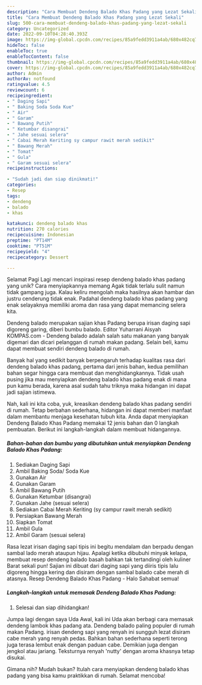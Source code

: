 ```yaml
---
description: "Cara Membuat Dendeng Balado Khas Padang yang Lezat Sekali"
title: "Cara Membuat Dendeng Balado Khas Padang yang Lezat Sekali"
slug: 500-cara-membuat-dendeng-balado-khas-padang-yang-lezat-sekali
category: Uncategorized
date: 2022-09-10T04:28:40.393Z
image: https://img-global.cpcdn.com/recipes/85a9fedd3911a4ab/680x482cq70/dendeng-balado-khas-padang-foto-resep-utama.jpg
hideToc: false
enableToc: true
enableTocContent: false
thumbnail: https://img-global.cpcdn.com/recipes/85a9fedd3911a4ab/680x482cq70/dendeng-balado-khas-padang-foto-resep-utama.jpg
cover: https://img-global.cpcdn.com/recipes/85a9fedd3911a4ab/680x482cq70/dendeng-balado-khas-padang-foto-resep-utama.jpg
author: Admin
authorAv: notfound
ratingvalue: 4.5
reviewcount: 6
recipeingredient:
- " Daging Sapi"
- " Baking Soda Soda Kue"
- " Air"
- " Garam"
- " Bawang Putih"
- " Ketumbar disangrai"
- " Jahe sesuai selera"
- " Cabai Merah Keriting sy campur rawit merah sedikit"
- " Bawang Merah"
- " Tomat"
- " Gula"
- " Garam sesuai selera"
recipeinstructions:

- "Sudah jadi dan siap dinikmati!"
categories:
- Resep
tags:
- dendeng
- balado
- khas

katakunci: dendeng balado khas 
nutrition: 270 calories
recipecuisine: Indonesian
preptime: "PT14M"
cooktime: "PT51M"
recipeyield: "4"
recipecategory: Dessert

---
```



Selamat Pagi Lagi mencari inspirasi resep dendeng balado khas padang yang unik? Cara menyiapkannya memang Agak tidak terlalu sulit namun tidak gampang juga. Kalau keliru mengolah maka hasilnya akan hambar dan justru cenderung tidak enak. Padahal dendeng balado khas padang yang enak selayaknya memiliki aroma dan rasa yang dapat memancing selera kita.


Dendeng balado merupakan sajian khas Padang berupa irisan daging sapi digoreng garing, diberi bumbu balado. Editor Yuharrani Aisyah KOMPAS.com - Dendeng balado adalah salah satu makanan yang banyak digemari dan dicari pelanggan di rumah makan padang. Selain beli, kamu dapat membuat sendiri dendeng balado di rumah.

Banyak hal yang sedikit banyak berpengaruh terhadap kualitas rasa dari dendeng balado khas padang, pertama dari jenis bahan, kedua pemilihan bahan segar hingga cara membuat dan menghidangkannya. Tidak usah pusing jika mau menyiapkan dendeng balado khas padang enak di mana pun kamu berada, karena asal sudah tahu triknya maka hidangan ini dapat jadi sajian istimewa.


Nah, kali ini kita coba, yuk, kreasikan dendeng balado khas padang sendiri di rumah. Tetap berbahan sederhana, hidangan ini dapat memberi manfaat dalam membantu menjaga kesehatan tubuh kita. Anda dapat menyiapkan Dendeng Balado Khas Padang memakai 12 jenis bahan dan 0 langkah pembuatan. Berikut ini langkah-langkah dalam membuat hidangannya.

<!--inarticleads1-->

##### Bahan-bahan dan bumbu yang dibutuhkan untuk menyiapkan Dendeng Balado Khas Padang:

1. Sediakan  Daging Sapi
1. Ambil  Baking Soda/ Soda Kue
1. Gunakan  Air
1. Gunakan  Garam
1. Ambil  Bawang Putih
1. Gunakan  Ketumbar (disangrai)
1. Gunakan  Jahe (sesuai selera)
1. Sediakan  Cabai Merah Keriting (sy campur rawit merah sedikit)
1. Persiapkan  Bawang Merah
1. Siapkan  Tomat
1. Ambil  Gula
1. Ambil  Garam (sesuai selera)


Rasa lezat irisan daging sapi tipis ini begitu mendalam dan berpadu dengan sambal lado merah ataupun hijau. Apalagi ketika dibubuhi minyak kelapa, membuat resep dendeng balado basah bahkan tak tertandingi oleh kuliner Barat sekali pun! Sajian ini dibuat dari daging sapi yang diiris tipis lalu digoreng hingga kering dan disiram dengan sambal balado cabe merah di atasnya. Resep Dendeng Balado Khas Padang - Halo Sahabat semua! 

<!--inarticleads2-->

##### Langkah-langkah untuk memasak Dendeng Balado Khas Padang:


1. Selesai dan siap dihidangkan!

Jumpa lagi dengan saya Uda Awal, kali ini Uda akan berbagi cara memasak dendeng lambok khas padang ata. Dendeng balado paling populer di rumah makan Padang. irisan dendeng sapi yang renyah ini sungguh lezat disiram cabe merah yang renyah pedas. Bahkan bahan sederhana seperti terong juga terasa lembut enak dengan paduan cabe. Demikian juga dengan jengkol atau jariang. Teksturnya renyah &#39;nutty&#39; dengan aroma khasnya tetap disukai. 

Gimana nih? Mudah bukan? Itulah cara menyiapkan dendeng balado khas padang yang bisa kamu praktikkan di rumah. Selamat mencoba!
